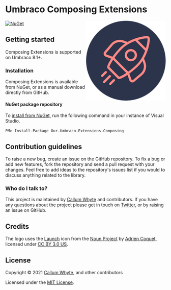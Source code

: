 # Umbraco Composing Extensions

<img src="docs/img/logo.png?raw=true" alt="Umbraco Composing Extensions" width="250" align="right" />

[![NuGet](https://img.shields.io/nuget/v/Our.Umbraco.Extensions.Composing.svg)](https://www.nuget.org/packages/Our.Umbraco.Extensions.Composing/)

## Getting started

Composing Extensions is supported on Umbraco 8.1+.

### Installation

Composing Extensions is available from NuGet, or as a manual download directly from GitHub.

#### NuGet package repository

To [install from NuGet](https://www.nuget.org/packages/Our.Umbraco.Extensions.Composing/), run the following command in your instance of Visual Studio.

    PM> Install-Package Our.Umbraco.Extensions.Composing

## Contribution guidelines

To raise a new bug, create an issue on the GitHub repository. To fix a bug or add new features, fork the repository and send a pull request with your changes. Feel free to add ideas to the repository's issues list if you would to discuss anything related to the library.

### Who do I talk to?

This project is maintained by [Callum Whyte](https://callumwhyte.com/) and contributors. If you have any questions about the project please get in touch on [Twitter](https://twitter.com/callumbwhyte), or by raising an issue on GitHub.

## Credits

The logo uses the [Launch](https://thenounproject.com/term/launch/2217246/) icon from the [Noun Project](https://thenounproject.com) by [Adrien Coquet](https://thenounproject.com/coquet_adrien/), licensed under [CC BY 3.0 US](https://creativecommons.org/licenses/by/3.0/us/).

## License

Copyright &copy; 2021 [Callum Whyte](https://callumwhyte.com/), and other contributors

Licensed under the [MIT License](LICENSE.md).